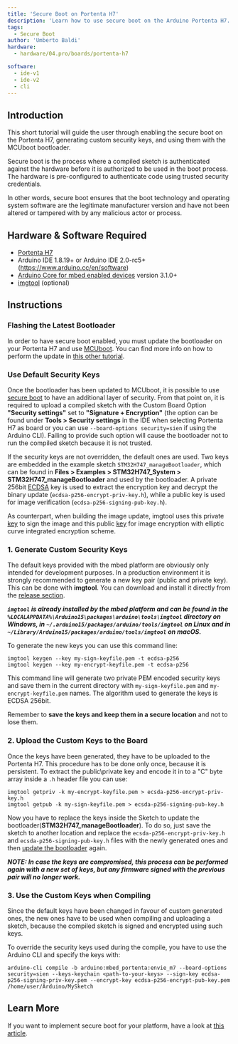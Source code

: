 ```yaml
---
title: 'Secure Boot on Portenta H7'
description: 'Learn how to use secure boot on the Arduino Portenta H7.'
tags: 
  - Secure Boot
author: 'Umberto Baldi'
hardware:
  - hardware/04.pro/boards/portenta-h7

software:
  - ide-v1
  - ide-v2
  - cli
---
```

## Introduction
This short tutorial will guide the user through enabling the secure boot on the Portenta H7, generating custom security keys, and using them with the MCUboot bootloader.

Secure boot is the process where a compiled sketch is authenticated against the hardware before it is authorized to be used in the boot process. The hardware is pre-configured to authenticate code using trusted security credentials.

In other words, secure boot ensures that the boot technology and operating system software are the legitimate manufacturer version and have not been altered or tampered with by any malicious actor or process.

## Hardware & Software Required
-   [Portenta H7](https://store.arduino.cc/portenta-h7)
-   Arduino IDE 1.8.19+  or Arduino IDE 2.0-rc5+ (https://www.arduino.cc/en/software)
-   [Arduino Core for mbed enabled devices](https://github.com/arduino/ArduinoCore-mbed) version 3.1.0+
-   [imgtool](https://github.com/arduino/imgtool-packing/releases/latest) (optional)

## Instructions

### Flashing the Latest Bootloader
In order to have secure boot enabled, you must update the bootloader on your Portenta H7 and use [MCUboot](https://www.mcuboot.com/). You can find more info on how to perform the update in [this other tutorial](https://docs.arduino.cc/tutorials/portenta-h7/updating-the-bootloader).

### Use Default Security Keys
Once the bootloader has been updated to MCUboot, it is possible to use [secure boot](https://www.keyfactor.com/blog/what-is-secure-boot-its-where-iot-security-starts/) to have an additional layer of security. From that point on, it is required to upload a compiled sketch with the Custom Board Option **"Security settings"** set to **"Signature + Encryption"** (the option can be found under **Tools > Security settings** in the IDE when selecting Portenta H7 as board or you can use `--board-options security=sien` if using the Arduino CLI). Failing to provide such option will cause the bootloader not to run the compiled sketch because it is not trusted.

If the security keys are not overridden, the default ones are used.
Two keys are embedded in the example sketch `STM32H747_manageBootloader`, which can be found in **Files > Examples > STM32H747_System > STM32H747_manageBootloader** and used by the bootloader.
A private 256bit [ECDSA](https://en.wikipedia.org/wiki/Elliptic_Curve_Digital_Signature_Algorithm) key is used to extract the encryption key and decrypt the binary update (`ecdsa-p256-encrypt-priv-key.h`), while a public key is used for image verification (`ecdsa-p256-signing-pub-key.h`).

As counterpart, when building the image update, imgtool uses this private [key](https://github.com/arduino/ArduinoCore-mbed/pull/447/files#diff-f43e4850d60c61854678f6f80c6ddc4b59e3e68ca7e71b02e5ed15288c9aadb4) to sign the image and this public [key](https://github.com/arduino/ArduinoCore-mbed/pull/447/files#diff-95bb7b27de14276896a2bec099dc5a498d5332616458c04263efc8d24810e6a6) for image encryption with elliptic curve integrated encryption scheme.

### 1. Generate Custom Security Keys
The default keys provided with the mbed platform are obviously only intended for development purposes. In a production environment it is strongly recommended to generate a new key pair (public and private key).
This can be done with **imgtool**. You can download and install it directly from the [release section](https://github.com/arduino/imgtool-packing/releases/latest).

***`imgtool` is already installed by the mbed platform and can be found in the `%LOCALAPPDATA%\Arduino15\packages\arduino\tools\imgtool` directory on Windows, in `~/.arduino15/packages/arduino/tools/imgtool` on Linux and in `~/Library/Arduino15/packages/arduino/tools/imgtool` on macOS.***

To generate the new keys you can use this command line:
```
imgtool keygen --key my-sign-keyfile.pem -t ecdsa-p256
imgtool keygen --key my-encrypt-keyfile.pem -t ecdsa-p256
```
This command line will generate two private PEM encoded security keys and save them in the current directory with `my-sign-keyfile.pem` and `my-encrypt-keyfile.pem` names. The algorithm used to generate the keys is ECDSA 256bit.

Remember to **save the keys and keep them in a secure location** and not to lose them.

### 2. Upload the Custom Keys to the Board
Once the keys have been generated, they have to be uploaded to the Portenta H7. This procedure has to be done only once, because it is persistent. To extract the public\private key and encode it in to a "C" byte array inside a `.h` header file you can use:
```
imgtool getpriv -k my-encrypt-keyfile.pem > ecsda-p256-encrypt-priv-key.h 
imgtool getpub -k my-sign-keyfile.pem > ecsda-p256-signing-pub-key.h
```

Now you have to replace the keys inside the Sketch to update the bootloader(**STM32H747_manageBootloader**).
To do so, just save the sketch to another location and replace the `ecsda-p256-encrypt-priv-key.h` and `ecsda-p256-signing-pub-key.h` files with the newly generated ones and then [update the bootloader](https://docs.arduino.cc/tutorials/portenta-h7/updating-the-bootloader) again.

***NOTE: In case the keys are compromised, this process can be performed again with a new set of keys, but any firmware signed with the previous pair will no longer work.***

### 3. Use the Custom Keys when Compiling
Since the default keys have been changed in favour of custom generated ones, the new ones have to be used when compiling and uploading a sketch, because the compiled sketch is signed and encrypted using such keys.

To override the security keys used during the compile, you have to use the Arduino CLI and specify the keys with:
```
arduino-cli compile -b arduino:mbed_portenta:envie_m7 --board-options security=sien --keys-keychain <path-to-your-keys> --sign-key ecdsa-p256-signing-priv-key.pem --encrypt-key ecdsa-p256-encrypt-pub-key.pem /home/user/Arduino/MySketch
```

## Learn More
If you want to implement secure boot for your platform, have a look at [this article](https://arduino.github.io/arduino-cli/latest/guides/secure-boot/).
